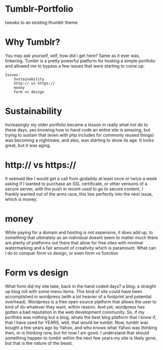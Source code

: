 # Tumblr-Portfolio
tweaks to an existing thumblr theme

# Why Tumblr?
You may ask yourself, self, how did i get here? Same as it ever was, tinkering. Tumblr is a pretty powerful platform for hosting a simple portfolio and allowed me to bypass a few issues that were starting to come up:

	Issues:
		Sustainability
		http:// vs https://
		money
		Form vs design

# Sustainability
Increasingly my older portfolio became a lesson in really what not do to these days, yes knowing how to hand code an entire site is amazing, but trying to sustain that (even with php includes for commonly reused things) was becoming a nightmare, and also, was starting to show its age. It looks great, but it was aging.

# http:// vs https://
It seemed like I would get a call from godaddy at least once or twice a week asking if I wanted to purchase an SSL certificate, or other verisons of a secure server, with the push in recent used to go to secure content, I frankly wanted out of the arms race, this ties perfectly into the next issue, which is money.
# money
While paying for a domain and hosting is not expensive, it does add up, to something that ultimately as an individual doesnt seem to matter much there are plenty of platforms out there that allow for free sites with minimal watermarking and a fair amount of creativity which is paramount. What can I do to conquer form vs design, or even form vs function
# Form vs design
What form did my site take, back in the hand coded days? a blog. a straight up blog roll with some menu items. This kind of site could have been accomplished in wordpress (with a lot heavier of a footprint and potential overhead). Wordpress is a free open source platform that allows the user to kind of do whatever they want, within reason. And yet, wordpress has gotten a bad reputation in the web development community. So, if my portfolio was nothing but a blog, whats the best blog platform that I know if, that I have used for YEARS, well, that would be tumblr. Now, tumblr was bought a few years ago by Yahoo, and who knows what Yahoo was thinking then, or is thinking now, but for now I am good. I understand that should something happen to tumblr within the next few years my site is likely gone, but that is the nature of the beast.
